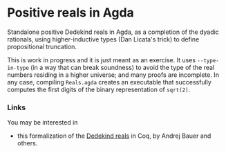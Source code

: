 # Positive reals in Agda

Standalone positive Dedekind reals in Agda, as a completion of the
dyadic rationals, using higher-inductive types (Dan Licata's trick) to
define propositional truncation.

This is work in progress and it is just meant as an exercise. It uses
`--type-in-type` (in a way that can break soundness) to avoid the type
of the real numbers residing in a higher universe; and many proofs are
incomplete.  In any case, compiling `Reals.agda` creates
an executable that successfully computes the first digits of the binary
representation of `sqrt(2)`.

### Links

You may be interested in

 * this formalization of the [Dedekind reals](https://github.com/andrejbauer/dedekind-reals) in Coq,
   by Andrej Bauer and others.




